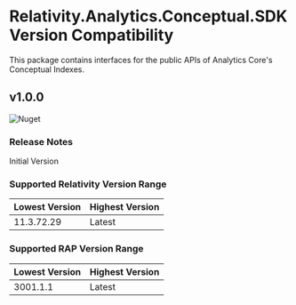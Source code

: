 # Relativity.Analytics.Conceptual.SDK Version Compatibility

This package contains interfaces for the public APIs of Analytics Core's Conceptual Indexes.

## v1.0.0

![Nuget](https://www.nuget.org/packages/Relativity.Analytics.Conceptual.SDK/)

### Release Notes

Initial Version

### Supported Relativity Version Range

Lowest Version | Highest Version
--- | ---
11.3.72.29 | Latest

### Supported RAP Version Range

Lowest Version | Highest Version
--- | ---
3001.1.1 | Latest